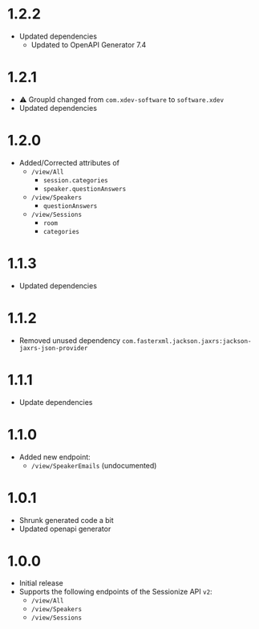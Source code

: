 # 1.2.2
* Updated dependencies
  * Updated to OpenAPI Generator 7.4

# 1.2.1
* ⚠️ GroupId changed from ``com.xdev-software`` to ``software.xdev``
* Updated dependencies

# 1.2.0
* Added/Corrected attributes of
  * ``/view/All``
    * ``session.categories``
    * ``speaker.questionAnswers``
  * ``/view/Speakers``
    * ``questionAnswers``
  * ``/view/Sessions``
    * ``room``
    * ``categories``

# 1.1.3
* Updated dependencies

# 1.1.2
* Removed unused dependency ``com.fasterxml.jackson.jaxrs:jackson-jaxrs-json-provider``

# 1.1.1
* Update dependencies

# 1.1.0
* Added new endpoint:
  * ``/view/SpeakerEmails`` (undocumented)

# 1.0.1
* Shrunk generated code a bit
* Updated openapi generator

# 1.0.0 

* Initial release
* Supports the following endpoints of the Sessionize API ``v2``: 
  * ``/view/All``
  * ``/view/Speakers``
  * ``/view/Sessions``
